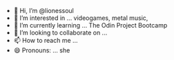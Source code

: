 - 👋 Hi, I’m @lionessoul
- 👀 I’m interested in ... videogames, metal music,
- 🌱 I’m currently learning ... The Odin Project Bootcamp
- 💞️ I’m looking to collaborate on ...
- 📫 How to reach me ... 
- 😄 Pronouns: ... she

<!---
lionessoul/lionessoul is a ✨ special ✨ repository because its `README.md` (this file) appears on your GitHub profile.
You can click the Preview link to take a look at your changes.
--->
